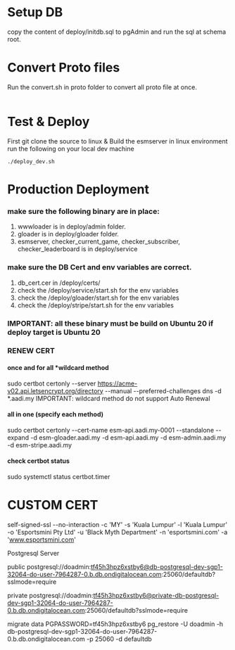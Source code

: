 # Setup DB
copy the content of deploy/initdb.sql to pgAdmin and run the sql at schema root.

# Convert Proto files
Run the convert.sh in proto folder to convert all proto file at once.
```
```


# Test & Deploy
First git clone the source to linux & Build the esmserver in linux environment
run the following on your local dev machine
```
./deploy_dev.sh

```

# Production Deployment

### make sure the following binary are in place: 
1. wwwloader is in deploy/admin folder.
2. gloader is in deploy/gloader folder.
3. esmserver, checker_current_game, checker_subscriber, checker_leaderboard is in deploy/service

### make sure the DB Cert and env variables are correct.
1. db_cert.cer in /deploy/certs/
2. check the /deploy/service/start.sh for the env variables
3. check the /deploy/gloader/start.sh for the env variables
4. check the /deploy/stripe/start.sh for the env variables

### IMPORTANT: all these binary must be build on Ubuntu 20 if deploy target is Ubuntu 20


### RENEW CERT
#### once and for all *wildcard method
sudo certbot certonly --server https://acme-v02.api.letsencrypt.org/directory --manual --preferred-challenges dns -d *.aadi.my
IMPORTANT: wildcard method do not support Auto Renewal
#### all in one (specify each method)
sudo certbot certonly --cert-name esm-api.aadi.my-0001 --standalone --expand -d esm-gloader.aadi.my -d esm-api.aadi.my -d esm-admin.aadi.my -d esm-stripe.aadi.my

#### check certbot status
sudo systemctl status certbot.timer

# CUSTOM CERT
self-signed-ssl --no-interaction -c 'MY' -s 'Kuala Lumpur' -l 'Kuala Lumpur' -o 'Esportsmini Pty Ltd' -u 'Black Myth Department' -n 'esportsmini.com' -a 'www.esportsmini.com'

Postgresql Server

public
postgresql://doadmin:tf45h3hpz6xstby6@db-postgresql-dev-sgp1-32064-do-user-7964287-0.b.db.ondigitalocean.com:25060/defaultdb?sslmode=require

private
postgresql://doadmin:tf45h3hpz6xstby6@private-db-postgresql-dev-sgp1-32064-do-user-7964287-0.b.db.ondigitalocean.com:25060/defaultdb?sslmode=require

migrate data
PGPASSWORD=tf45h3hpz6xstby6 pg_restore -U doadmin -h db-postgresql-dev-sgp1-32064-do-user-7964287-0.b.db.ondigitalocean.com -p 25060 -d defaultdb 
